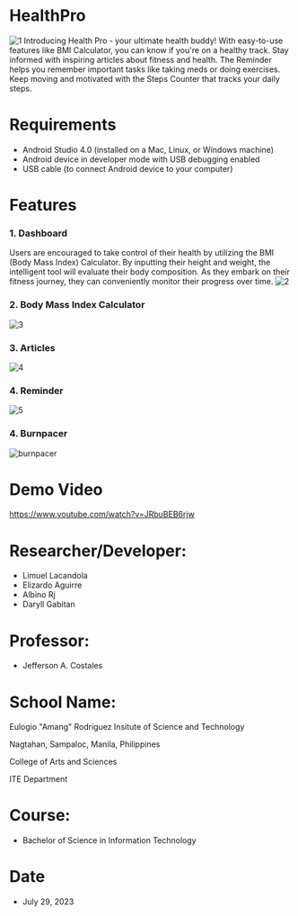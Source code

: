 # HealthPro
![1](https://github.com/LimuelLacandola/HealthPro/assets/119423556/c43d0616-87cf-4205-b28b-8bdee47967ee)
Introducing Health Pro - your ultimate health buddy! With easy-to-use features like BMI Calculator, you can know if you're on a healthy track. Stay informed with inspiring articles about fitness and health. The Reminder helps you remember important tasks like taking meds or doing exercises. Keep moving and motivated with the Steps Counter that tracks your daily steps.


# Requirements
* Android Studio 4.0 (installed on a Mac, Linux, or Windows machine)
* Android device in developer mode with USB debugging enabled
* USB cable (to connect Android device to your computer)

# Features
### 1. Dashboard
Users are encouraged to take control of their health by utilizing the BMI (Body Mass Index) Calculator. By inputting their height and weight, the intelligent tool will evaluate their body composition. As they embark on their fitness journey, they can conveniently monitor their progress over time.
![2](https://github.com/LimuelLacandola/HealthPro/assets/119423556/40251906-deb8-4092-825a-c8e0845d9877)

### 2. Body Mass Index Calculator
![3](https://github.com/LimuelLacandola/HealthPro/assets/119423556/17856ab1-b7d0-4b73-bb90-bd986a981ffe)

### 3. Articles
![4](https://github.com/LimuelLacandola/HealthPro/assets/119423556/118d23c6-fd4e-480f-b2a4-1c64c73d14ce)

### 4. Reminder
![5](https://github.com/LimuelLacandola/HealthPro/assets/119423556/1ccf4845-375c-444f-b87b-bdc39c1ff925)

### 4. Burnpacer
![burnpacer](https://github.com/LimuelLacandola/HealthPro/assets/119423556/6a0c319d-dfa0-40d3-8f4d-db998a9545c9)

# Demo Video
https://www.youtube.com/watch?v=JRbuBEB6rjw

# Researcher/Developer:
* Limuel Lacandola
* Elizardo Aguirre
* Albino Rj
* Daryll Gabitan

# Professor:
* Jefferson A. Costales

# School Name:
Eulogio "Amang" Rodriguez Insitute of Science and Technology

Nagtahan, Sampaloc, Manila, Philippines

College of Arts and Sciences

ITE Department

# Course:
* Bachelor of Science in Information Technology

# Date
* July 29, 2023
